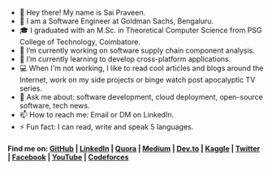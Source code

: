 - 👋 Hey there! My name is Sai Praveen.
- 🏢 I am a Software Engineer at Goldman Sachs, Bengaluru.
- 🎓 I graduated with an M.Sc. in Theoretical Computer Science from PSG College of Technology, Coimbatore.
- 🔭 I’m currently working on software supply chain component analysis.
- 🌱 I’m currently learning to develop cross-platform applications.
- 💻 When I'm not working, I like to read cool articles and blogs around the Internet, work on my side projects or binge watch post apocalyptic TV series.
- 💬 Ask me about: software development, cloud deployment, open-source software, tech news.
- 📫 How to reach me: Email or DM on LinkedIn.
- ⚡ Fun fact: I can read, write and speak 5 languages.

#### Find me on: [GitHub](https://github.com/praveenmylavarapu) | [LinkedIn](https://www.linkedin.com/in/praveenmylavarapu) | [Quora](https://www.quora.com/profile/Praveen-Mylavarapu) | [Medium](https://medium.com/@praveenmylavarapu) | [Dev.to](https://dev.to/praveenmylavarapu) | [Kaggle](https://www.kaggle.com/saipraveenm) | [Twitter](https://twitter.com/saipraveenmm) | [Facebook](https://www.facebook.com/saipraveenmylavarapu) | [YouTube](https://youtube.com/c/PraveenMylavarapuSai) | [Codeforces](https://codeforces.com/profile/saipraveenmylavarapu)